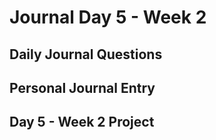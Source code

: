 # Journal Day 5 - Week 2

## Daily Journal Questions

## Personal Journal Entry


## Day 5 - Week 2 Project